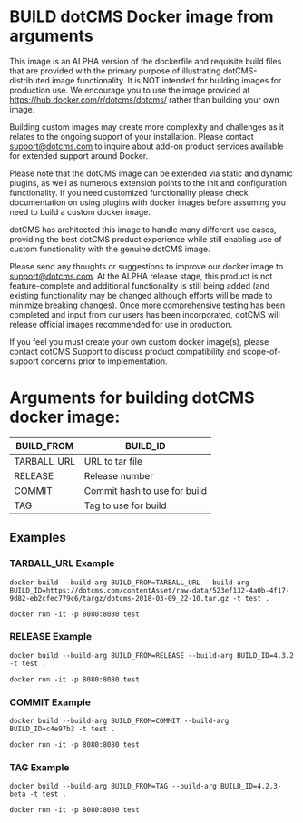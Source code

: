 # BUILD dotCMS Docker image from arguments #

This image is an ALPHA version of the dockerfile and requisite build files that are provided with the primary purpose of illustrating dotCMS-distributed image functionality. It is NOT intended for building images for production use.  We encourage you to use the image provided at  https://hub.docker.com/r/dotcms/dotcms/ rather than building your own image.  

Building custom images may create more complexity and challenges as it relates to the ongoing support of your installation.  Please contact support@dotcms.com to inquire about add-on product services available for extended support around Docker.  

Please note that the dotCMS image can be extended via static and dynamic plugins, as well as numerous extension points to the init and configuration functionality.  If you need customized functionality please check documentation on using plugins with docker images before assuming you need to build a custom docker image. 

dotCMS has architected this image to handle many different use cases, providing the best dotCMS product experience while still enabling use of custom functionality with the genuine dotCMS image.

Please send any thoughts or suggestions to improve our docker image to support@dotcms.com.  At the ALPHA release stage, this product is not feature-complete and additional functionality is still being added (and existing functionality may be changed although efforts will be made to minimize breaking changes). Once more comprehensive testing has been completed and input from our users has been incorporated, dotCMS will release official images recommended for use in production. 

If you feel you must create your own custom docker image(s), please contact dotCMS Support to discuss product compatibility and scope-of-support concerns prior to implementation.


# Arguments for building dotCMS docker image: #

|  BUILD_FROM  | BUILD_ID                     |
| ------------ | ---------------              |
| TARBALL_URL  | URL to tar file              |
| RELEASE      | Release number               |
| COMMIT       | Commit hash to use for build |
| TAG          | Tag to use for build         |


## Examples ##

### TARBALL_URL Example ###
```
docker build --build-arg BUILD_FROM=TARBALL_URL --build-arg BUILD_ID=https://dotcms.com/contentAsset/raw-data/523ef132-4a0b-4f17-9d82-eb2cfec779c6/targz/dotcms-2018-03-09_22-10.tar.gz -t test .

docker run -it -p 8080:8080 test
```

### RELEASE Example ###
```
docker build --build-arg BUILD_FROM=RELEASE --build-arg BUILD_ID=4.3.2 -t test .

docker run -it -p 8080:8080 test
```

### COMMIT Example ###
```
docker build --build-arg BUILD_FROM=COMMIT --build-arg BUILD_ID=c4e97b3 -t test .

docker run -it -p 8080:8080 test
```

### TAG Example ###
```
docker build --build-arg BUILD_FROM=TAG --build-arg BUILD_ID=4.2.3-beta -t test .

docker run -it -p 8080:8080 test
```
